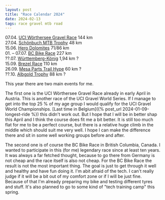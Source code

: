 ```yaml
---
layout: post
title: "Race Calendar 2024"
date: 2024-02-13
tags: race gravel mtb road
---
```


07.04. [UCI Wörthersee Gravel Race](https://www.woerthersee-gravel.com) 144 km  
27.04. [Schönbuch MTB Trophy](https://www.eventservice-stahl.de/veranstaltungen/schönbuch-trophy/) 48 km  
15.06. [Hero Dolomites](http://www.herodolomites.com/) 71/86 km  
01\. – 07.07. [BC Bike Race](https://bcbikerace.com/) 227 km  
??.07. [Württemberg-König](https://www.wuerttemberg-koenig.de/) 1,94 km ?  
15.09. [Brezel Race](https://www.brezelrace.de/brezelrace/) 110 km  
26.09. [Mesa Parts Trail Hype](https://www.waeldercup.com/trail-hype/) 60 km ?  
??.10. [Albgold Trophy](https://www.alb-gold.de/sport/alb-gold-trophy.html) 88 km ?

This year there are two main events for me.

The first one is the UCI Wörthersee Gravel Race already in early April in Austria. This is another race of the UCI Gravel World Series. If I manage to get into the top 25 % of my age group I would qualify for the UCI Gravel World Championships. [Last time in Belgium]({% post_url 2024-01-09-longest-ride %}) this didn't work out. But I hope that I will be in better shap this April and I think the course does fit me a bit better. It is still too much flat for me to be a perfect course, but there is a relative huge climb in the middle which should suit me very well. I hope I can make the difference there and sit in some well working groups before and after.

The second one is of course the BC Bike Race in British Columbia, Canada. I wanted to participate in this (for me) legendary race since at least ten years. It was always a far fetched thought, because to go there from Germany is not cheap and the race itself is also not cheap. For the BC Bike Race the result is not the most important thing. The goal is just to get through it well and healthy and have fun doing it. I'm abit afraid of the tech. I can't really judge if it will be a bit out of my comfort zone or if I will be just fine. Because of that I'm already preparing my bike and testing different tyres and stuff. It's also planned to go to some kind of "tech training camp" this spring.
